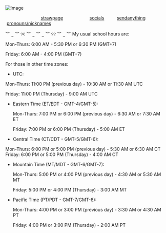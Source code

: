 ![Image](https://github.com/user-attachments/assets/bd0256cc-7c88-4f8a-9860-3c0bef59d4b9)

‎ ‎ ‎ ‎ ‎ ‎ ‎ ‎ ‎ ‎ ‎ ‎ ‎ ‎  ‎ ‎ ‎ ‎ ‎ ‎ ‎ ‎ ‎ ‎  ‎ ‎ ‎‎ ‎  ‎[strawpage](https://cryiingchild.straw.page)  ‎ ‎ ‎ ‎ ‎ ‎ ‎ ‎ ‎ ‎ ‎ ‎ ‎ ‎ ‎ ‎ ‎ ‎ ‎ ‎ ‎ ‎ ‎ ‎ ‎ ‎ ‎ ‎ ‎ ‎ ‎ ‎ ‎ ‎ ‎ ‎ ‎ ‎ ‎ ‎ ‎ ‎ ‎  ‎  ‎ ‎ ‎‎‎‎‎‎[socials](https://guns.lol/cryingchild)  ‎ ‎ ‎‎ ‎ ‎ ‎ ‎ ‎ ‎ ‎[sendanything](https://cryingchild.atabook.org)
 ‎ ‎ ‎ ‎ ‎ ‎ ‎ ‎ ‎ ‎ ‎  ‎ ‎ ‎ ‎ ‎ ‎ ‎ ‎ ‎ ‎ ‎ ‎ ‎ ‎  ‎ ‎ ‎ ‎  ‎ ‎ ‎‎[pronouns/nicknames](https://pronouns.cc/@rachelx)

︶ ⏝ ︶ ୨୧ ︶ ⏝ ︶ ⏝ ︶ ୨୧ ︶ ⏝ ︶
My usual school hours are:

Mon-Thurs: 6:00 AM - 5:30 PM or 6:30 PM (GMT+7)

Friday: 6:00 AM - 4:00 PM (GMT+7)

For those in other time zones:
 * UTC:
 
  Mon-Thurs: 11:00 PM (previous day) - 10:30 AM or 11:30 AM UTC
  
 Friday: 11:00 PM (Thursday) - 9:00 AM UTC

 * Eastern Time (ET/EDT - GMT-4/GMT-5):

   Mon-Thurs: 7:00 PM or 6:00 PM (previous day) - 6:30 AM or 7:30 AM ET

   Friday: 7:00 PM or 6:00 PM (Thursday) - 5:00 AM ET

 * Central Time (CT/CDT - GMT-5/GMT-6):
 
  Mon-Thurs: 6:00 PM or 5:00 PM (previous day) - 5:30 AM or 6:30 AM CT
   Friday: 6:00 PM or 5:00 PM (Thursday) - 4:00 AM CT

 * Mountain Time (MT/MDT - GMT-6/GMT-7):

   Mon-Thurs: 5:00 PM or 4:00 PM (previous day) - 4:30 AM or 5:30 AM MT

   Friday: 5:00 PM or 4:00 PM (Thursday) - 3:00 AM MT

 * Pacific Time (PT/PDT - GMT-7/GMT-8):

   Mon-Thurs: 4:00 PM or 3:00 PM (previous day) - 3:30 AM or 4:30 AM PT

   Friday: 4:00 PM or 3:00 PM (Thursday) - 2:00 AM PT

